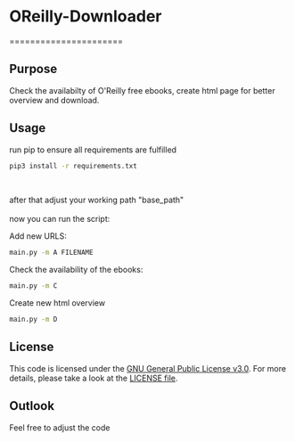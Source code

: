 # OReilly-Downloader
======================

## Purpose
Check the availabilty of O'Reilly free ebooks, create html page for better overview and download.

## Usage
run pip to ensure all requirements are fulfilled
 
```bash
pip3 install -r requirements.txt
```
</br>

after that adjust your working path "base_path"
</br>
</br>
now you can run the script:

Add new URLS:
```bash
main.py -m A FILENAME
```
Check the availability of the ebooks:
```bash
main.py -m C
```
Create new html overview
```bash
main.py -m D
```

## License
This code is licensed under the [GNU General Public License v3.0](https://choosealicense.com/licenses/gpl-3.0/). 
For more details, please take a look at the [LICENSE file](https://github.com/argv1/dota2-stats/blob/master/LICENSE).

## Outlook
Feel free to adjust the code